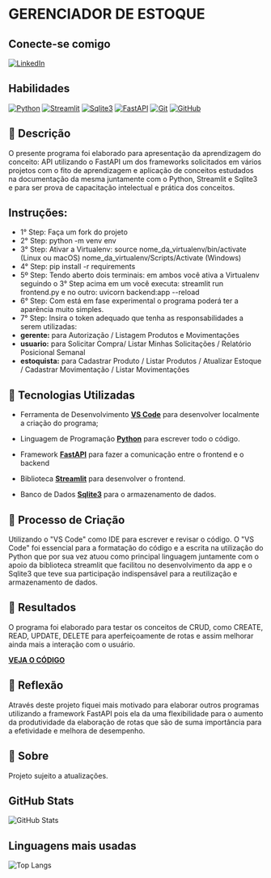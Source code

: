 # GERENCIADOR DE ESTOQUE

## Conecte-se comigo
[![LinkedIn](https://img.shields.io/badge/LinkedIn-0077B5?style=for-the-badge&logo=linkedin&logoColor=white)](https://www.linkedin.com/in/hyagow/)
## Habilidades
[![Python](https://img.shields.io/badge/Python-2b5b84?style=for-the-badge&logo=python&logoColor=white)](https://docs.python.org/)
[![Streamlit](https://img.shields.io/badge/streamlit-FFF?style=for-the-badge&logo=streamlit&logoColor=red)](https://docs.streamlit.io/)
[![Sqlite3](https://img.shields.io/badge/sqlite3-1572B6?style=for-the-badge&logo=sqlite&logoColor=white)](https://sqlite.org/docs.html)
[![FastAPI](https://img.shields.io/badge/FastAPI-FFF?style=for-the-badge&logo=FastAPI&logoColor=059395)](https://fastapi.tiangolo.com)
[![Git](https://img.shields.io/badge/Git-000?style=for-the-badge&logo=git&logoColor=E94D5F)](https://git-scm.com/doc)
[![GitHub](https://img.shields.io/badge/GitHub-000?style=for-the-badge&logo=github&logoColor=30A3DC)](https://docs.github.com/)

## 📒 Descrição
O presente programa foi elaborado para apresentação da aprendizagem do conceito: API utilizando o FastAPI um dos frameworks solicitados em vários projetos com o fito de aprendizagem e aplicação de conceitos estudados na documentação da mesma juntamente com o Python, Streamlit e Sqlite3 e para ser prova de capacitação intelectual e prática dos conceitos.

## Instruções:
- 1° Step: Faça um fork do projeto
- 2° Step: python -m venv env
- 3° Step: Ativar a Virtualenv: source nome_da_virtualenv/bin/activate (Linux ou macOS) nome_da_virtualenv/Scripts/Activate (Windows) 
- 4° Step: pip install -r requirements
- 5º Step: 
  Tendo aberto dois terminais: em ambos você ativa a Virtualenv seguindo o 3° Step acima
    em um você executa: streamlit run frontend.py
    e no outro: uvicorn backend:app --reload
- 6° Step: Com está em fase experimental o programa poderá ter a aparência muito simples.
- 7° Step: Insira o token adequado que tenha as responsabilidades a serem utilizadas:
- **gerente:** para Autorização / Listagem Produtos e Movimentações
- **usuario:** para Solicitar Compra/ Listar Minhas Solicitações / Relatório Posicional Semanal
- **estoquista:** para Cadastrar Produto / Listar Produtos / Atualizar Estoque / Cadastrar Movimentação / Listar Movimentações


## 🤖 Tecnologias Utilizadas
- Ferramenta de Desenvolvimento **[VS Code](https://code.visualstudio.com/download)** para desenvolver localmente a criação do programa;

- Linguagem de Programação **[Python](https://docs.python.org/)** para escrever todo o código.

- Framework **[FastAPI](https://fastapi.tiangolo.com)** para fazer a comunicação entre o frontend e o backend

- Biblioteca **[Streamlit](https://docs.streamlit.io)** para desenvolver o frontend.

- Banco de Dados **[Sqlite3](https://sqlite.org/docs.html)** para o armazenamento de dados.

## 🧐 Processo de Criação
Utilizando o "VS Code" como IDE para escrever e revisar o código. O "VS Code" foi essencial para a formatação do código e a escrita na utilização do Python que por sua vez atuou como principal linguagem juntamente com o apoio da biblioteca streamlit que facilitou no desenvolvimento da app e o Sqlite3 que teve sua participação indispensável para a reutilização e armazenamento de dados.

## 🚀 Resultados
O programa foi elaborado para testar os conceitos de CRUD, como CREATE, READ, UPDATE, DELETE para aperfeiçoamente de rotas e assim melhorar ainda mais a interação com o usuário.

**[VEJA O CÓDIGO](https://github.com/hyagow/estoque_app_v2)**

## 💭 Reflexão
Através deste projeto fiquei mais motivado para elaborar outros programas utilizando a framework FastAPI pois ela da uma flexibilidade para o aumento da produtividade da elaboração de rotas que são de suma importância para a efetividade e melhora de desempenho.

## 📜 Sobre 
Projeto sujeito a atualizações.

## GitHub Stats
![GitHub Stats](https://github-readme-stats.vercel.app/api?username=hyagow&theme=transparent&bg_color=000&border_color=30A3DC&show_icons=true&icon_color=30A3DC&title_color=E94D5F&text_color=FFF)
## Linguagens mais usadas
![Top Langs](https://github-readme-stats-git-masterrstaa-rickstaa.vercel.app/api/top-langs/?username=hyagow&layout=compact&bg_color=000&border_color=30A3DC&title_color=E94D5F&text_color=FFF)

